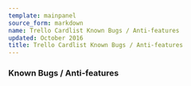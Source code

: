 ```yaml
---
template: mainpanel
source_form: markdown
name: Trello Cardlist Known Bugs / Anti-features
updated: October 2016
title: Trello Cardlist Known Bugs / Anti-features
---
```

### Known Bugs / Anti-features

